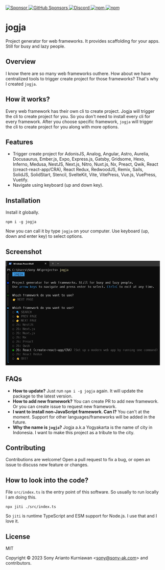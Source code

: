 <a href="https://paypal.me/sonyarianto" target="_blank">
 <img alt="Sponsor" src="https://img.shields.io/badge/donate-Paypal-fd8200.svg" />
</a>
<a href="https://github.com/sponsors/sonyarianto" target="_blank">
  <img alt="GitHub Sponsors" src="https://img.shields.io/github/sponsors/sonyarianto">
</a>
<a href="https://discord.com/channels/1083266930896535562/1091698747907518554" target="_blank">
  <img alt="Discord" src="https://img.shields.io/discord/1083266930896535562">
</a>
<a href="https://www.npmjs.com/package/jogja" target="_blank">
 <img alt="npm" src="https://img.shields.io/npm/dt/jogja">
</a>
<a href="https://www.npmjs.com/package/jogja" target="_blank">
 <img alt="npm" src="https://img.shields.io/npm/v/jogja">
</a>

# jogja

Project generator for web frameworks. It provides scaffolding for your apps. Still for busy and lazy people.

## Overview

I know there are so many web frameworks outhere. How about we have centralized tools to trigger create project for those frameworks? That's why I created `jogja`.

## How it works?

Every web framework has their own cli to create project. Jogja will trigger the cli to create project for you. So you don't need to install every cli for every framework. After you choose specific framework, `jogja` will trigger the cli to create project for you along with more options.

## Features

- Trigger create project for AdonisJS, Analog, Angular, Astro, Aurelia, Docusaurus, Ember.js, Expo, Express.js, Gatsby, Gridsome, Hexo, Inferno, Medusa, NestJS, Next.js, Nitro, Nuxt.js, Nx, Preact, Qwik, React (creact-react-app/CRA), React Redux, RedwoodJS, Remix, Sails, SolidJS, SolidStart, Stencil, SvelteKit, Vite, VitePress, Vue.js, VuePress, Vuetify.
- Navigate using keyboard (up and down key).

## Installation

Install it globally.

```
npm i -g jogja
```

Now you can call it by type `jogja` on your computer. Use keyboard (up, down and enter key) to select options.

## Screenshot

![Jogja](https://github.com/sonyarianto/jogja/blob/main/jogja-0.2.7.jpg?raw=true)

## FAQs

- **How to update?** Just run `npm i -g jogja` again. It will update the package to the latest version.
- **How to add new framework?** You can create PR to add new framework. Or you can create issue to request new framework.
- **I want to install non-JavaScript framework. Can I?** You can't at the moment. Support for other languages/frameworks will be added in the future.
- **Why the name is `jogja`?** Jogja a.k.a Yogyakarta is the name of city in Indonesia. I want to make this project as a tribute to the city.

## Contributing

Contributions are welcome! Open a pull request to fix a bug, or open an issue to discuss new feature or changes.

## How to look into the code?

File `src/index.ts` is the entry point of this software. So usually to run locally I am doing this.

```
npx jiti ./src/index.ts
```

So `jiti` is runtime TypeScript and ESM support for Node.js. I use that and I love it.

## License

MIT

Copyright &copy; 2023 Sony Arianto Kurniawan <<sony@sony-ak.com>> and contributors.
